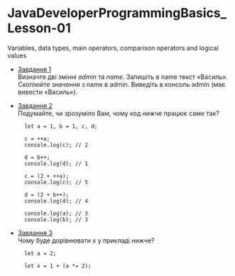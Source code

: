 # JavaDeveloperProgrammingBasics_Lesson-01
Variables, data types, main operators, comparison operators and logical values

* [Завдання 1](https://github.com/AlexeyDolgov/JavaDeveloperProgrammingBasics_Lesson-01/blob/master/JavaDeveloperProgrammingBasics_Lesson-01/task1_1/task1_1.js)<br>
Визначте дві змінні <i>admin</i> та <i>name</i>. Запишіть в name текст «Василь». Скопіюйте значення з name в admin. Виведіть в консоль
admin (має вивести «Василь»).

* [Завдання 2](https://github.com/AlexeyDolgov/JavaDeveloperProgrammingBasics_Lesson-01/blob/master/JavaDeveloperProgrammingBasics_Lesson-01/task1_2/task1_2.js)<br>
Подумайте, чи зрозуміло Вам, чому код нижче працює саме так?

        let a = 1, b = 1, c, d;
        
        c = ++a;  
        console.log(c); // 2
        
        d = b++;  
        console.log(d); // 1
        
        c = (2 + ++a);  
        console.log(c); // 5
        
        d = (2 + b++);  
        console.log(d); // 4
        
        console.log(a); // 3  
        console.log(b); // 3

* [Завдання 3](https://github.com/AlexeyDolgov/JavaDeveloperProgrammingBasics_Lesson-01/blob/master/JavaDeveloperProgrammingBasics_Lesson-01/task1_3/task1_3.js)<br>
Чому буде дорівнювати <i>x</i> у прикладі нижче?

        let a = 2;
        
        let x = 1 + (a *= 2);
